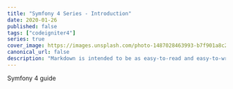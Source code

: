```yaml
---
title: "Symfony 4 Series - Introduction"
date: 2020-01-26
published: false
tags: ["codeigniter4"]
series: true
cover_image: https://images.unsplash.com/photo-1487028463993-b7f901a8c2eb?ixlib=rb-1.2.1&ixid=eyJhcHBfaWQiOjEyMDd9&auto=format&fit=crop&w=750&q=80
canonical_url: false
description: "Markdown is intended to be as easy-to-read and easy-to-write as is feasible. "
---
```


Symfony  4 guide

